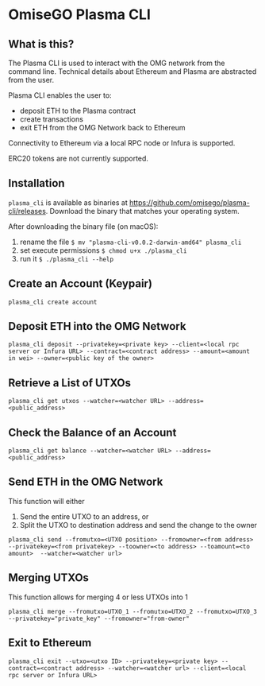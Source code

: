 # OmiseGO Plasma CLI

## What is this?

The Plasma CLI is used to interact with the OMG network from the command line. Technical details about Ethereum and Plasma are abstracted from the user.

Plasma CLI enables the user to:
* deposit ETH to the Plasma contract
* create transactions
* exit ETH from the OMG Network back to Ethereum

Connectivity to Ethereum via a local RPC node or Infura is supported.

ERC20 tokens are not currently supported.

## Installation

`plasma_cli` is available as binaries at https://github.com/omisego/plasma-cli/releases. Download the binary that matches your operating system.

After downloading the binary file (on macOS):
1. rename the file `$ mv "plasma-cli-v0.0.2-darwin-amd64" plasma_cli`
2. set execute permissions `$ chmod u+x ./plasma_cli`
3. run it `$ ./plasma_cli --help`

## Create an Account (Keypair)

```
plasma_cli create account
```

## Deposit ETH into the OMG Network

```
plasma_cli deposit --privatekey=<private key> --client=<local rpc server or Infura URL> --contract=<contract address> --amount=<amount in wei> --owner=<public key of the owner>
```


## Retrieve a List of UTXOs

```
plasma_cli get utxos --watcher=<watcher URL> --address=<public_address>
```

## Check the Balance of an Account

```
plasma_cli get balance --watcher=<watcher URL> --address=<public_address>
```

## Send ETH in the OMG Network

This function will either
1. Send the entire UTXO to an address, or
2. Split the UTXO to destination address and send the change to the owner

```
plasma_cli send --fromutxo=<UTXO position> --fromowner=<from address> --privatekey=<from privatekey> --toowner=<to address> --toamount=<to amount>  --watcher=<watcher url>
```

## Merging UTXOs

This function allows for merging 4 or less UTXOs into 1
```
plasma_cli merge --fromutxo=UTXO_1 --fromutxo=UTXO_2 --fromutxo=UTXO_3 --privatekey="private_key" --fromowner="from-owner"
```

## Exit to Ethereum

```
plasma_cli exit --utxo=<utxo ID> --privatekey=<private key> --contract=<contract address> --watcher=<watcher url> --client=<local rpc server or Infura URL>
```

